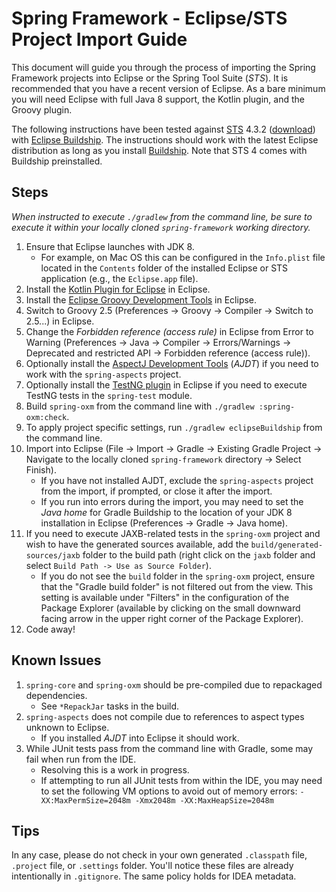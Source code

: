 # Spring Framework - Eclipse/STS Project Import Guide

This document will guide you through the process of importing the Spring Framework
projects into Eclipse or the Spring Tool Suite (_STS_). It is recommended that you
have a recent version of Eclipse. As a bare minimum you will need Eclipse with full Java
8 support, the Kotlin plugin, and the Groovy plugin.

The following instructions have been tested against [STS](https://spring.io/tools) 4.3.2
([download](https://github.com/spring-projects/sts4/wiki/Previous-Versions#spring-tools-432-changelog))
with [Eclipse Buildship](https://projects.eclipse.org/projects/tools.buildship). The
instructions should work with the latest Eclipse distribution as long as you install
[Buildship](https://marketplace.eclipse.org/content/buildship-gradle-integration). Note
that STS 4 comes with Buildship preinstalled.

## Steps

_When instructed to execute `./gradlew` from the command line, be sure to execute it within your locally cloned `spring-framework` working directory._

1. Ensure that Eclipse launches with JDK 8.
   - For example, on Mac OS this can be configured in the `Info.plist` file located in the `Contents` folder of the installed Eclipse or STS application (e.g., the `Eclipse.app` file).
1. Install the [Kotlin Plugin for Eclipse](http://marketplace.eclipse.org/content/kotlin-plugin-eclipse) in Eclipse.
1. Install the [Eclipse Groovy Development Tools](https://github.com/groovy/groovy-eclipse/wiki) in Eclipse.
1. Switch to Groovy 2.5 (Preferences -> Groovy -> Compiler -> Switch to 2.5...) in Eclipse.
1. Change the _Forbidden reference (access rule)_ in Eclipse from Error to Warning
(Preferences -> Java -> Compiler -> Errors/Warnings -> Deprecated and restricted API -> Forbidden reference (access rule)).
1. Optionally install the [AspectJ Development Tools](https://www.eclipse.org/ajdt/downloads/) (_AJDT_) if you need to work with the `spring-aspects` project.
1. Optionally install the [TestNG plugin](https://testng.org/doc/eclipse.html) in Eclipse if you need to execute TestNG tests in the `spring-test` module.
1. Build `spring-oxm` from the command line with `./gradlew :spring-oxm:check`.
1. To apply project specific settings, run `./gradlew eclipseBuildship` from the command line.
1. Import into Eclipse (File -> Import -> Gradle -> Existing Gradle Project -> Navigate to the locally cloned `spring-framework` directory -> Select Finish).
   - If you have not installed AJDT, exclude the `spring-aspects` project from the import, if prompted, or close it after the import.
   - If you run into errors during the import, you may need to set the _Java home_ for Gradle Buildship to the location of your JDK 8 installation in Eclipse (Preferences -> Gradle -> Java home).
1. If you need to execute JAXB-related tests in the `spring-oxm` project and wish to have the generated sources available, add the `build/generated-sources/jaxb` folder to the build path (right click on the `jaxb` folder and select `Build Path -> Use as Source Folder`).
   - If you do not see the `build` folder in the `spring-oxm` project, ensure that the "Gradle build folder" is not filtered out from the view. This setting is available under "Filters" in the configuration of the Package Explorer (available by clicking on the small downward facing arrow in the upper right corner of the Package Explorer).
1. Code away!

## Known Issues

1. `spring-core` and `spring-oxm` should be pre-compiled due to repackaged dependencies.
   - See `*RepackJar` tasks in the build.
1. `spring-aspects` does not compile due to references to aspect types unknown to Eclipse.
   - If you installed _AJDT_ into Eclipse it should work.
1. While JUnit tests pass from the command line with Gradle, some may fail when run from
   the IDE.
   - Resolving this is a work in progress.
   - If attempting to run all JUnit tests from within the IDE, you may need to set the following VM options to avoid out of memory errors: `-XX:MaxPermSize=2048m -Xmx2048m -XX:MaxHeapSize=2048m`

## Tips

In any case, please do not check in your own generated `.classpath` file, `.project`
file, or `.settings` folder. You'll notice these files are already intentionally in
`.gitignore`. The same policy holds for IDEA metadata.
